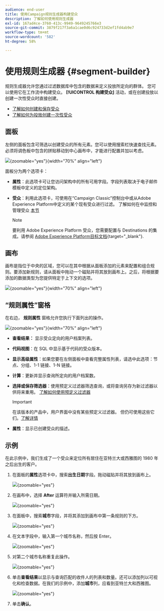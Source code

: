 ```yaml
---
audience: end-user
title: 使用Campaign规则生成器构建受众
description: 了解如何使用规则生成器
exl-id: 167ad4ce-3760-413c-9949-9649245766e3
source-git-commit: 3879f217f3a6a1cae0d6c924733d2ef1fd4ab9e7
workflow-type: tm+mt
source-wordcount: '582'
ht-degree: 58%

---
```


# 使用规则生成器 {#segment-builder}

规则生成器允许您通过过滤数据库中包含的数据来定义投放所定向的群体。 您可以使用它在工作流中构建受众。 **[!UICONTROL 构建受众]** 活动，或在创建投放以创建一次性受众时直接创建。

* [了解如何创建和保存受众](create-audience.md)
* [了解如何为投放创建一次性受众](one-time-audience.md)

## 面板

左侧的面板包含可筛选以创建受众的所有元素。您可以使用搜索栏快速查找元素。 必须将调色板中包含的拼贴移动到中心画布中，才能进行配置并加以考虑。

![](assets/segment-builder2.png){zoomable=&quot;yes&quot;}{width="70%" align="left"}

面板分为两个选项卡：

* **属性**：此选项卡可让您访问架构中的所有可用字段。字段列表取决于电子邮件模板中定义的定位架构。

* **受众**：利用此选项卡，可使用在“Campaign Classic”控制台中或从Adobe Experience Platform中定义的某个现有受众进行过滤。 了解如何在中监控和管理受众 [本节](manage-audience.md)

  >[!NOTE]
  >
  >要利用 Adobe Experience Platform 受众，您需要配置与 Destinations 的集成。请参阅 [Adobe Experience Platform目标文档](https://experienceleague.adobe.com/docs/experience-platform/destinations/home.html?lang=zh-Hans){target="_blank"}.

## 画布

画布是指位于中央的区域，您可以在其中根据从面板添加的元素来配置和组合规则。要添加新规则，请从面板中拖动一个磁贴并将其放到画布上。之后，将根据要添加的数据类型为您提供特定于上下文的选项。

![](assets/segment-builder4.png){zoomable=&quot;yes&quot;}{width="70%" align="left"}

## “规则属性”窗格

在右边， **规则属性** 窗格允许您执行下面列出的操作。

![](assets/segment-builder5.png){zoomable=&quot;yes&quot;}{width="70%" align="left"}

* **查看结果：** 显示受众定向的用户档案列表。
* **代码视图**：在 SQL 中显示基于代码的受众版本。
* **显示高级属性**：如果您要在左侧面板中查看完整属性列表，请选中此选项：节点、分组、1-1 链接、1-N 链接。
* **计算**：更新并显示查询所定向的用户档案数。
* **选择或保存筛选器**：使用预定义过滤器筛选查询，或将查询另存为新过滤器以供将来重用。 [了解如何使用预定义过滤器](../get-started/predefined-filters.md)

  >[!IMPORTANT]
  >
  >在该版本的产品中，用户界面中没有某些预定义过滤器。 但仍可使用这些它们。[了解详情](../get-started/guardrails.md#predefined-filters-filters-guardrails-limitations)

* **属性**：显示已创建受众的描述。

## 示例

在此示例中，我们生成了一个受众来定位所有居住在亚特兰大或西雅图的 1980 年之后出生的客户。

1. 在面板的&#x200B;**属性**&#x200B;选项卡中，搜索&#x200B;**出生日期**&#x200B;字段。拖动磁贴并将其放到画布上。

   ![](assets/segment-builder6.png){zoomable=&quot;yes&quot;}

1. 在画布中，选择 **After** 运算符并输入所需日期。

   ![](assets/segment-builder7.png){zoomable=&quot;yes&quot;}

1. 在面板中，搜索&#x200B;**城市**&#x200B;字段，并将其添加到画布中第一条规则的下方。

   ![](assets/segment-builder8.png){zoomable=&quot;yes&quot;}

1. 在文本字段中，输入第一个城市名称，然后按 Enter。

   ![](assets/segment-builder9.png){zoomable=&quot;yes&quot;}

1. 对第二个城市名称重复此操作。

   ![](assets/segment-builder10.png){zoomable=&quot;yes&quot;}

1. 单击&#x200B;**查看结果**&#x200B;以显示与查询匹配的收件人的列表和数量。还可以添加列以可视化和检查数据。在我们的示例中，添加&#x200B;**城市**&#x200B;列，应看到亚特兰大和西雅图。

   ![](assets/segment-builder11.png){zoomable=&quot;yes&quot;}

1. 单击&#x200B;**确认**。